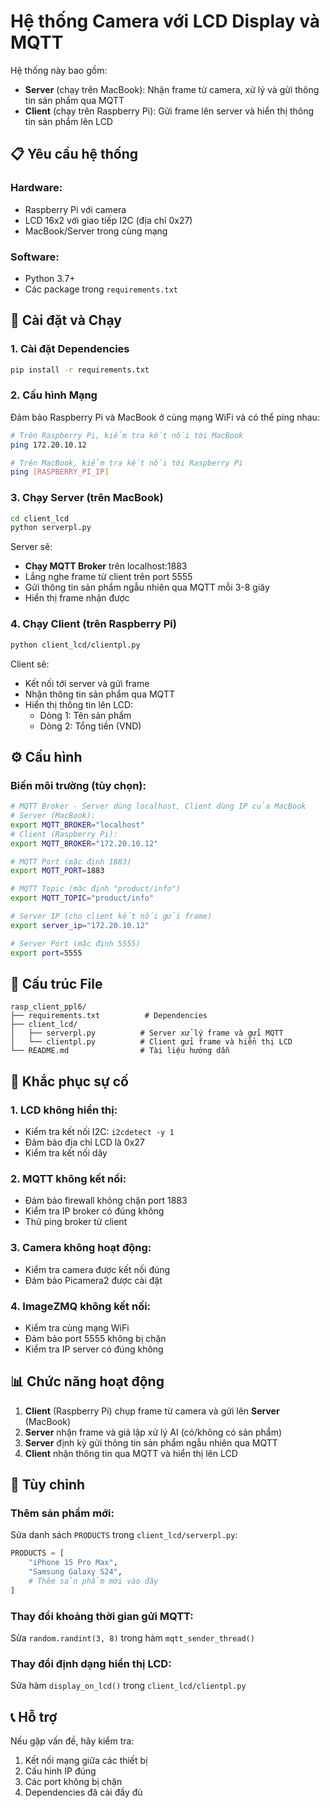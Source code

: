 # Hệ thống Camera với LCD Display và MQTT

Hệ thống này bao gồm:
- **Server** (chạy trên MacBook): Nhận frame từ camera, xử lý và gửi thông tin sản phẩm qua MQTT
- **Client** (chạy trên Raspberry Pi): Gửi frame lên server và hiển thị thông tin sản phẩm lên LCD

## 📋 Yêu cầu hệ thống

### Hardware:
- Raspberry Pi với camera
- LCD 16x2 với giao tiếp I2C (địa chỉ 0x27)
- MacBook/Server trong cùng mạng

### Software:
- Python 3.7+
- Các package trong `requirements.txt`

## 🚀 Cài đặt và Chạy

### 1. Cài đặt Dependencies

```bash
pip install -r requirements.txt
```

### 2. Cấu hình Mạng

Đảm bảo Raspberry Pi và MacBook ở cùng mạng WiFi và có thể ping nhau:

```bash
# Trên Raspberry Pi, kiểm tra kết nối tới MacBook
ping 172.20.10.12

# Trên MacBook, kiểm tra kết nối tới Raspberry Pi
ping [RASPBERRY_PI_IP]
```

### 3. Chạy Server (trên MacBook)

```bash
cd client_lcd
python serverpl.py
```

Server sẽ:
- **Chạy MQTT Broker** trên localhost:1883
- Lắng nghe frame từ client trên port 5555
- Gửi thông tin sản phẩm ngẫu nhiên qua MQTT mỗi 3-8 giây
- Hiển thị frame nhận được

### 4. Chạy Client (trên Raspberry Pi)

```bash
python client_lcd/clientpl.py
```

Client sẽ:
- Kết nối tới server và gửi frame
- Nhận thông tin sản phẩm qua MQTT
- Hiển thị thông tin lên LCD:
  - Dòng 1: Tên sản phẩm
  - Dòng 2: Tổng tiền (VND)

## ⚙️ Cấu hình

### Biến môi trường (tùy chọn):

```bash
# MQTT Broker - Server dùng localhost, Client dùng IP của MacBook
# Server (MacBook):
export MQTT_BROKER="localhost"
# Client (Raspberry Pi):
export MQTT_BROKER="172.20.10.12"

# MQTT Port (mặc định 1883)
export MQTT_PORT=1883

# MQTT Topic (mặc định "product/info")
export MQTT_TOPIC="product/info"

# Server IP (cho client kết nối gửi frame)
export server_ip="172.20.10.12"

# Server Port (mặc định 5555)
export port=5555
```

## 📁 Cấu trúc File

```
rasp_client_ppl6/
├── requirements.txt          # Dependencies
├── client_lcd/
│   ├── serverpl.py          # Server xử lý frame và gửi MQTT
│   └── clientpl.py          # Client gửi frame và hiển thị LCD
└── README.md                # Tài liệu hướng dẫn
```

## 🔧 Khắc phục sự cố

### 1. LCD không hiển thị:
- Kiểm tra kết nối I2C: `i2cdetect -y 1`
- Đảm bảo địa chỉ LCD là 0x27
- Kiểm tra kết nối dây

### 2. MQTT không kết nối:
- Đảm bảo firewall không chặn port 1883
- Kiểm tra IP broker có đúng không
- Thử ping broker từ client

### 3. Camera không hoạt động:
- Kiểm tra camera được kết nối đúng
- Đảm bảo Picamera2 được cài đặt

### 4. ImageZMQ không kết nối:
- Kiểm tra cùng mạng WiFi
- Đảm bảo port 5555 không bị chặn
- Kiểm tra IP server có đúng không

## 📊 Chức năng hoạt động

1. **Client** (Raspberry Pi) chụp frame từ camera và gửi lên **Server** (MacBook)
2. **Server** nhận frame và giả lập xử lý AI (có/không có sản phẩm)
3. **Server** định kỳ gửi thông tin sản phẩm ngẫu nhiên qua MQTT
4. **Client** nhận thông tin qua MQTT và hiển thị lên LCD

## 🎯 Tùy chỉnh

### Thêm sản phẩm mới:
Sửa danh sách `PRODUCTS` trong `client_lcd/serverpl.py`:

```python
PRODUCTS = [
    "iPhone 15 Pro Max",
    "Samsung Galaxy S24",
    # Thêm sản phẩm mới vào đây
]
```

### Thay đổi khoảng thời gian gửi MQTT:
Sửa `random.randint(3, 8)` trong hàm `mqtt_sender_thread()`

### Thay đổi định dạng hiển thị LCD:
Sửa hàm `display_on_lcd()` trong `client_lcd/clientpl.py`

## 📞 Hỗ trợ

Nếu gặp vấn đề, hãy kiểm tra:
1. Kết nối mạng giữa các thiết bị
2. Cấu hình IP đúng
3. Các port không bị chặn
4. Dependencies đã cài đầy đủ
